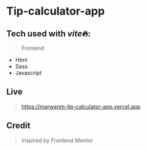 # Tip-calculator-app

## Tech used with *vite*🔥:

> Frontend

-   Html
-   Sass
-   Javascript

## Live

> https://marwanm-tip-calculator-app.vercel.app

## Credit

> Inspired by Frontend Mentor